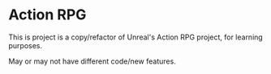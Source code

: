 # Action RPG

This is project is a copy/refactor of Unreal's Action RPG project, for learning purposes.

May or may not have different code/new features.